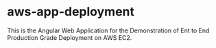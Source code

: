 # aws-app-deployment
This is the Angular Web Application for the Demonstration of Ent to End Production Grade Deployment on AWS EC2.
